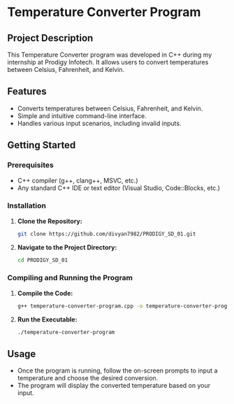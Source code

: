# Temperature Converter Program

## Project Description

This Temperature Converter program was developed in C++ during my internship at Prodigy Infotech. It allows users to convert temperatures between Celsius, Fahrenheit, and Kelvin.

## Features

- Converts temperatures between Celsius, Fahrenheit, and Kelvin.
- Simple and intuitive command-line interface.
- Handles various input scenarios, including invalid inputs.

## Getting Started

### Prerequisites

- C++ compiler (g++, clang++, MSVC, etc.)
- Any standard C++ IDE or text editor (Visual Studio, Code::Blocks, etc.)

### Installation

1. **Clone the Repository:**

    ```bash
    git clone https://github.com/divyan7982/PRODIGY_SD_01.git
    ```

2. **Navigate to the Project Directory:**

    ```bash
    cd PRODIGY_SD_01
    ```

### Compiling and Running the Program

1. **Compile the Code:**

    ```bash
    g++ temperature-converter-program.cpp -o temperature-converter-program
    ```

2. **Run the Executable:**

    ```bash
    ./temperature-converter-program
    ```

## Usage

- Once the program is running, follow the on-screen prompts to input a temperature and choose the desired conversion.
- The program will display the converted temperature based on your input.
